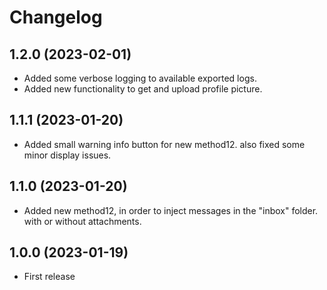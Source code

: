 ﻿# Changelog
## 1.2.0 (2023-02-01)
 - Added some verbose logging to available exported logs.
 - Added new functionality to get and upload profile picture.
## 1.1.1 (2023-01-20)
 - Added small warning info button for new method12. also fixed some minor display issues.
## 1.1.0 (2023-01-20)
 - Added new method12, in order to inject messages in the "inbox" folder. with or without attachments.
## 1.0.0 (2023-01-19)
 - First release
